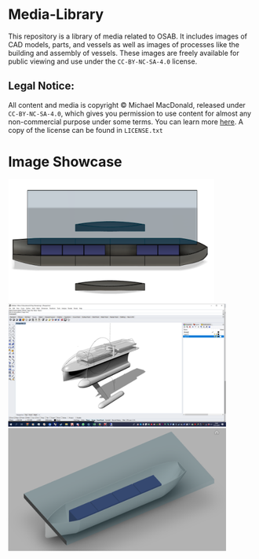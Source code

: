 # Media-Library
This repository is a library of media related to OSAB. It includes images of CAD models, parts, and vessels as well as images of processes like the building and assembly of vessels. These images are freely available for public viewing and use under the `CC-BY-NC-SA-4.0` license.

## Legal Notice:
All content and media is copyright © Michael MacDonald, released under `CC-BY-NC-SA-4.0`, which gives you permission to use content for almost any non-commercial purpose under some terms. You can learn more [here](https://creativecommons.org/licenses/by-nc-sa/4.0/). A copy of the license can be found in `LICENSE.txt`

# Image Showcase

<img src="v0.3-Miine.PNG" height="250" title="v0.3-Miine.PNG"> <img src="Initial-Design-Idea.png" height="250" title="Initial-Design-Idea.png">
<img src="v0.2-Miine.png" height="250" title="v0.2-Miine.png">

